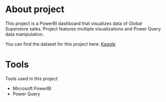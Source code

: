 # About project

This project is a PowerBI dashboard that visualizes data of Global Superstore sales. Project features multiple visualizations and Power Query data manipulation.

You can find the dataset for this project here: [Kaggle](https://www.kaggle.com/datasets/fatihilhan/global-superstore-dataset)

# Tools
Tools used in this project 
* Microsoft PowerBI
* Power Query
